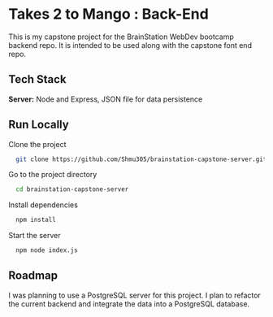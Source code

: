 
# Takes 2 to Mango : Back-End

This is my capstone project for the BrainStation WebDev bootcamp backend repo. It is intended to be used along with the capstone font end repo. 



## Tech Stack

**Server:** Node and Express, JSON file for data persistence 




## Run Locally

Clone the project

```bash
  git clone https://github.com/Shmu305/brainstation-capstone-server.git
```

Go to the project directory

```bash
  cd brainstation-capstone-server
```

Install dependencies

```bash
  npm install
```

Start the server

```bash
  npm node index.js
```


## Roadmap

I was planning to use a PostgreSQL server for this project. I plan to refactor the current backend and integrate the data into a PostgreSQL database.

